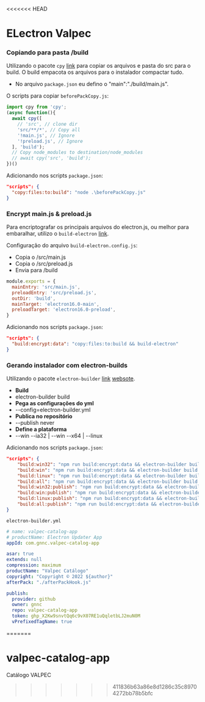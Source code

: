 <<<<<<< HEAD
# ELectron Valpec

### Copiando para pasta /build

Utilizando o pacote `cpy` [link](https://www.npmjs.com/package/cpy) para copiar os
arquivos e pasta do src para o build. O build empacota os arquivos para o instalador
compactar tudo.

- No arquivo `package.json` eu defino o "main":"./build/main.js".

O scripts para copiar `beforePackCopy.js`:

```js
import cpy from 'cpy';
(async function(){
  await cpy([
    // 'src', // clone dir
    'src/**/*', // Copy all
    '!main.js', // Ignore 
    '!preload.js', // Ignore 
  ], 'build');  
  // Copy node_modules to destination/node_modules
  // await cpy('src', 'build');
})()
```
Adicionando nos scripts `package.json`:

```json
"scripts": {
  "copy:files:to:build": "node .\beforePackCopy.js"
}
```

### Encrypt main.js & preload.js

Para encriptografar os principais arquivos do electron.js, ou melhor para embaralhar,
utilizo o `build-electron` [link](https://www.npmjs.com/package/build-electron).

Configuração do arquivo `build-electron.config.js`:
- Copia o /src/main.js
- Copia o /src/preload.js
- Envia para /build

```js
module.exports = {
  mainEntry: 'src/main.js',
  preloadEntry: 'src/preload.js',
  outDir: 'build',
  mainTarget: 'electron16.0-main',
  preloadTarget: 'electron16.0-preload',
}
```

Adicionando nos scripts `package.json`:

```json
"scripts": {
  "build:encrypt:data": "copy:files:to:build && build-electron"
}
```

### Gerando instalador com electron-builds

Utilizando o pacote `electron-builder` [link](https://www.npmjs.com/package/electron-builder) [websote](https://www.electron.build/).

- **Build**
- electron-builder build 
- **Pega as configurações do yml**
- --config=electron-builder.yml 
- **Publica no repositório**
- --publish never 
- **Define a plataforma**
- --win --ia32 | --win --x64 | --linux

Adicionando nos scripts `package.json`:

```json
"scripts": {
    "build:win32": "npm run build:encrypt:data && electron-builder build --config=electron-builder.yml --publish never --win --ia32 && npm run build:rename",
    "build:win": "npm run build:encrypt:data && electron-builder build --config=electron-builder.yml --publish never --win --x64 && npm run build:rename",
    "build:linux": "npm run build:encrypt:data && electron-builder build --config=electron-builder.yml --publish never --linux && npm run build:rename",
    "build:all": "npm run build:encrypt:data && electron-builder build --config=electron-builder.yml --publish never --win --linux --mac && npm run build:rename",
    "build:win32:publish": "npm run build:encrypt:data && electron-builder build --config=electron-builder.yml --publish always --win --ia32 && npm run build:rename",
    "build:win:publish": "npm run build:encrypt:data && electron-builder build --config=electron-builder.yml --publish always --win --x64 && npm run build:rename",
    "build:linux:publish": "npm run build:encrypt:data && electron-builder build --config=electron-builder.yml --publish always --linux && npm run build:rename",
    "build:all:publish": "npm run build:encrypt:data && electron-builder build --config=electron-builder.yml --publish always --win --linux --mac && npm run build:rename"
}
```

`electron-builder.yml`

```yml
# name: valpec-catalog-app
# productName: Electron Updater App
appId: com.gnnc.valpec-catalog-app

asar: true
extends: null
compression: maximum
productName: "Valpec Catálogo"
copyright: "Copyright © 2022 ${author}"
afterPack: "./afterPackHook.js"

publish:
  provider: github
  owner: gnnc
  repo: valpec-catalog-app
  token: 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
  vPrefixedTagName: true
```
=======
# valpec-catalog-app
Catálogo VALPEC
>>>>>>> 411836b63a86e8d1286c35c89704272bb78b5bfc
